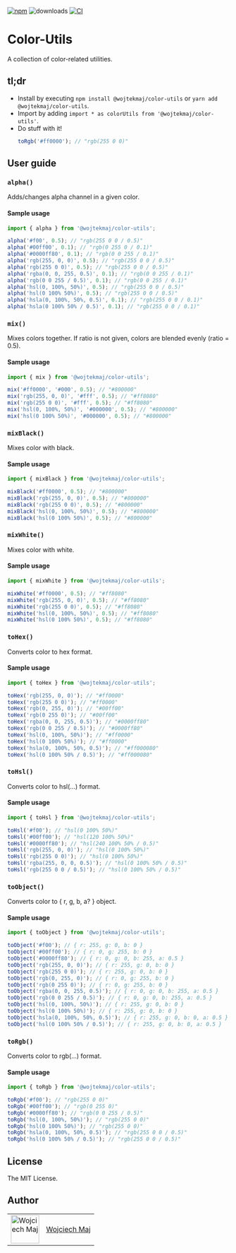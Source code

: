 [![npm](https://img.shields.io/npm/v/@wojtekmaj/color-utils.svg)](https://www.npmjs.com/package/@wojtekmaj/color-utils) ![downloads](https://img.shields.io/npm/dt/@wojtekmaj/color-utils.svg) [![CI](https://github.com/wojtekmaj/color-utils/actions/workflows/ci.yml/badge.svg)](https://github.com/wojtekmaj/color-utils/actions)

# Color-Utils

A collection of color-related utilities.

## tl;dr

- Install by executing `npm install @wojtekmaj/color-utils` or `yarn add @wojtekmaj/color-utils`.
- Import by adding `import * as colorUtils from '@wojtekmaj/color-utils'`.
- Do stuff with it!
  ```ts
  toRgb('#ff0000'); // "rgb(255 0 0)"
  ```

## User guide

### `alpha()`

Adds/changes alpha channel in a given color.

#### Sample usage

```ts
import { alpha } from '@wojtekmaj/color-utils';

alpha('#f00', 0.5); // "rgb(255 0 0 / 0.5)"
alpha('#00ff00', 0.1); // "rgb(0 255 0 / 0.1)"
alpha('#0000ff80', 0.1); // "rgb(0 0 255 / 0.1)"
alpha('rgb(255, 0, 0)', 0.5); // "rgb(255 0 0 / 0.5)"
alpha('rgb(255 0 0)', 0.5); // "rgb(255 0 0 / 0.5)"
alpha('rgba(0, 0, 255, 0.5)', 0.1); // "rgb(0 0 255 / 0.1)"
alpha('rgb(0 0 255 / 0.5)', 0.1); // "rgb(0 0 255 / 0.1)"
alpha('hsl(0, 100%, 50%)', 0.5); // "rgb(255 0 0 / 0.5)"
alpha('hsl(0 100% 50%)', 0.5); // "rgb(255 0 0 / 0.5)"
alpha('hsla(0, 100%, 50%, 0.5)', 0.1); // "rgb(255 0 0 / 0.1)"
alpha('hsla(0 100% 50% / 0.5)', 0.1); // "rgb(255 0 0 / 0.1)"
```

### `mix()`

Mixes colors together. If ratio is not given, colors are blended evenly (ratio = 0.5).

#### Sample usage

```ts
import { mix } from '@wojtekmaj/color-utils';

mix('#ff0000', '#000', 0.5); // "#800000"
mix('rgb(255, 0, 0)', '#fff', 0.5); // "#ff8080"
mix('rgb(255 0 0)', '#fff', 0.5); // "#ff8080"
mix('hsl(0, 100%, 50%)', '#000000', 0.5); // "#800000"
mix('hsl(0 100% 50%)', '#000000', 0.5); // "#800000"
```

### `mixBlack()`

Mixes color with black.

#### Sample usage

```ts
import { mixBlack } from '@wojtekmaj/color-utils';

mixBlack('#ff0000', 0.5); // "#800000"
mixBlack('rgb(255, 0, 0)', 0.5); // "#800000"
mixBlack('rgb(255 0 0)', 0.5); // "#800000"
mixBlack('hsl(0, 100%, 50%)', 0.5); // "#800000"
mixBlack('hsl(0 100% 50%)', 0.5); // "#800000"
```

### `mixWhite()`

Mixes color with white.

#### Sample usage

```ts
import { mixWhite } from '@wojtekmaj/color-utils';

mixWhite('#ff0000', 0.5); // "#ff8080"
mixWhite('rgb(255, 0, 0)', 0.5); // "#ff8080"
mixWhite('rgb(255 0 0)', 0.5); // "#ff8080"
mixWhite('hsl(0, 100%, 50%)', 0.5); // "#ff8080"
mixWhite('hsl(0 100% 50%)', 0.5); // "#ff8080"
```

### `toHex()`

Converts color to hex format.

#### Sample usage

```ts
import { toHex } from '@wojtekmaj/color-utils';

toHex('rgb(255, 0, 0)'); // "#ff0000"
toHex('rgb(255 0 0)'); // "#ff0000"
toHex('rgb(0, 255, 0)'); // "#00ff00"
toHex('rgb(0 255 0)'); // "#00ff00"
toHex('rgba(0, 0, 255, 0.5)'); // "#0000ff80"
toHex('rgb(0 0 255 / 0.5)'); // "#0000ff80"
toHex('hsl(0, 100%, 50%)'); // "#ff0000"
toHex('hsl(0 100% 50%)'); // "#ff0000"
toHex('hsla(0, 100%, 50%, 0.5)'); // "#ff000080"
toHex('hsl(0 100% 50% / 0.5)'); // "#ff000080"
```

### `toHsl()`

Converts color to hsl(…) format.

#### Sample usage

```ts
import { toHsl } from '@wojtekmaj/color-utils';

toHsl('#f00'); // "hsl(0 100% 50%)"
toHsl('#00ff00'); // "hsl(120 100% 50%)"
toHsl('#0000ff80'); // "hsl(240 100% 50% / 0.5)"
toHsl('rgb(255, 0, 0)'); // "hsl(0 100% 50%)"
toHsl('rgb(255 0 0)'); // "hsl(0 100% 50%)"
toHsl('rgba(255, 0, 0, 0.5)'); // "hsl(0 100% 50% / 0.5)"
toHsl('rgb(255 0 0 / 0.5)'); // "hsl(0 100% 50% / 0.5)"
```

### `toObject()`

Converts color to { r, g, b, a? } object.

#### Sample usage

```ts
import { toObject } from '@wojtekmaj/color-utils';

toObject('#f00'); // { r: 255, g: 0, b: 0 }
toObject('#00ff00'); // { r: 0, g: 255, b: 0 }
toObject('#0000ff80'); // { r: 0, g: 0, b: 255, a: 0.5 }
toObject('rgb(255, 0, 0)'); // { r: 255, g: 0, b: 0 }
toObject('rgb(255 0 0)'); // { r: 255, g: 0, b: 0 }
toObject('rgb(0, 255, 0)'); // { r: 0, g: 255, b: 0 }
toObject('rgb(0 255 0)'); // { r: 0, g: 255, b: 0 }
toObject('rgba(0, 0, 255, 0.5)'); // { r: 0, g: 0, b: 255, a: 0.5 }
toObject('rgb(0 0 255 / 0.5)'); // { r: 0, g: 0, b: 255, a: 0.5 }
toObject('hsl(0, 100%, 50%)'); // { r: 255, g: 0, b: 0 }
toObject('hsl(0 100% 50%)'); // { r: 255, g: 0, b: 0 }
toObject('hsla(0, 100%, 50%, 0.5)'); // { r: 255, g: 0, b: 0, a: 0.5 }
toObject('hsl(0 100% 50% / 0.5)'); // { r: 255, g: 0, b: 0, a: 0.5 }
```

### `toRgb()`

Converts color to rgb(…) format.

#### Sample usage

```ts
import { toRgb } from '@wojtekmaj/color-utils';

toRgb('#f00'); // "rgb(255 0 0)"
toRgb('#00ff00'); // "rgb(0 255 0)"
toRgb('#0000ff80'); // "rgb(0 0 255 / 0.5)"
toRgb('hsl(0, 100%, 50%)'); // "rgb(255 0 0)"
toRgb('hsl(0 100% 50%)'); // "rgb(255 0 0)"
toRgb('hsla(0, 100%, 50%, 0.5)'); // "rgb(255 0 0 / 0.5)"
toRgb('hsl(0 100% 50% / 0.5)'); // "rgb(255 0 0 / 0.5)"
```

## License

The MIT License.

## Author

<table>
  <tr>
    <td >
      <img src="https://avatars.githubusercontent.com/u/5426427?v=4&s=128" width="64" height="64" alt="Wojciech Maj">
    </td>
    <td>
      <a href="https://github.com/wojtekmaj">Wojciech Maj</a>
    </td>
  </tr>
</table>
